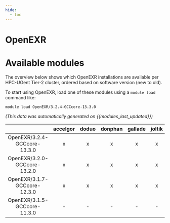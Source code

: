 ```yaml
---
hide:
  - toc
---
```


OpenEXR
=======

# Available modules


The overview below shows which OpenEXR installations are available per HPC-UGent Tier-2 cluster, ordered based on software version (new to old).

To start using OpenEXR, load one of these modules using a `module load` command like:

```shell
module load OpenEXR/3.2.4-GCCcore-13.3.0
```

*(This data was automatically generated on {{modules_last_updated}})*  

| |accelgor|doduo|donphan|gallade|joltik|shinx|
| :---: | :---: | :---: | :---: | :---: | :---: | :---: |
|OpenEXR/3.2.4-GCCcore-13.3.0|x|x|x|x|x|x|
|OpenEXR/3.2.0-GCCcore-13.2.0|x|x|x|x|x|x|
|OpenEXR/3.1.7-GCCcore-12.3.0|x|x|x|x|x|x|
|OpenEXR/3.1.5-GCCcore-11.3.0|-|-|-|-|-|x|
